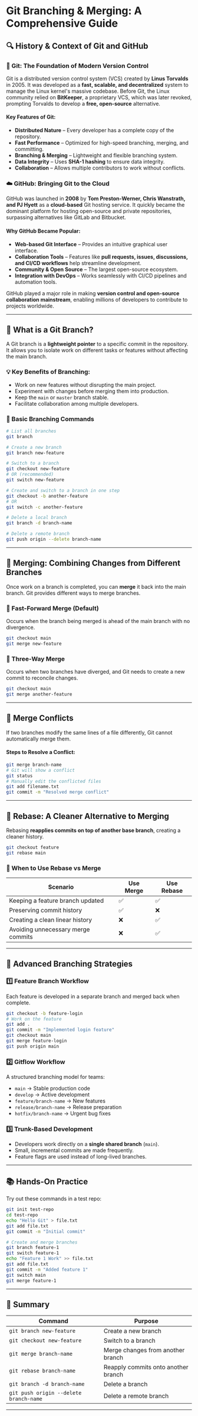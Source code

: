 # Git Branching & Merging: A Comprehensive Guide

## 🔍 History & Context of Git and GitHub

### 📜 Git: The Foundation of Modern Version Control
Git is a distributed version control system (VCS) created by **Linus Torvalds** in 2005. It was developed as a **fast, scalable, and decentralized** system to manage the Linux kernel's massive codebase. Before Git, the Linux community relied on **BitKeeper**, a proprietary VCS, which was later revoked, prompting Torvalds to develop a **free, open-source** alternative.

#### Key Features of Git:
- **Distributed Nature** – Every developer has a complete copy of the repository.
- **Fast Performance** – Optimized for high-speed branching, merging, and committing.
- **Branching & Merging** – Lightweight and flexible branching system.
- **Data Integrity** – Uses **SHA-1 hashing** to ensure data integrity.
- **Collaboration** – Allows multiple contributors to work without conflicts.

### ☁️ GitHub: Bringing Git to the Cloud
GitHub was launched in **2008** by **Tom Preston-Werner, Chris Wanstrath, and PJ Hyett** as a **cloud-based** Git hosting service. It quickly became the dominant platform for hosting open-source and private repositories, surpassing alternatives like GitLab and Bitbucket.

#### Why GitHub Became Popular:
- **Web-based Git Interface** – Provides an intuitive graphical user interface.
- **Collaboration Tools** – Features like **pull requests, issues, discussions, and CI/CD workflows** help streamline development.
- **Community & Open Source** – The largest open-source ecosystem.
- **Integration with DevOps** – Works seamlessly with CI/CD pipelines and automation tools.

GitHub played a major role in making **version control and open-source collaboration mainstream**, enabling millions of developers to contribute to projects worldwide.

---

## 🌿 What is a Git Branch?
A Git branch is a **lightweight pointer** to a specific commit in the repository. It allows you to isolate work on different tasks or features without affecting the main branch.

### 💡 Key Benefits of Branching:
- Work on new features without disrupting the main project.
- Experiment with changes before merging them into production.
- Keep the `main` or `master` branch stable.
- Facilitate collaboration among multiple developers.

### 🌱 Basic Branching Commands
```bash
# List all branches
git branch

# Create a new branch
git branch new-feature

# Switch to a branch
git checkout new-feature
# OR (recommended)
git switch new-feature

# Create and switch to a branch in one step
git checkout -b another-feature
# OR
git switch -c another-feature

# Delete a local branch
git branch -d branch-name

# Delete a remote branch
git push origin --delete branch-name
```

---

## 🔄 Merging: Combining Changes from Different Branches
Once work on a branch is completed, you can **merge** it back into the main branch. Git provides different ways to merge branches.

### 🔗 Fast-Forward Merge (Default)
Occurs when the branch being merged is ahead of the main branch with no divergence.

```bash
git checkout main
git merge new-feature
```

### 📌 Three-Way Merge
Occurs when two branches have diverged, and Git needs to create a new commit to reconcile changes.

```bash
git checkout main
git merge another-feature
```

---

## 🔀 Merge Conflicts
If two branches modify the same lines of a file differently, Git cannot automatically merge them.

#### Steps to Resolve a Conflict:
```bash
git merge branch-name
# Git will show a conflict
git status
# Manually edit the conflicted files
git add filename.txt
git commit -m "Resolved merge conflict"
```

---

## 🌊 Rebase: A Cleaner Alternative to Merging
Rebasing **reapplies commits on top of another base branch**, creating a cleaner history.

```bash
git checkout feature
git rebase main
```

### 🌊 When to Use Rebase vs Merge
| **Scenario** | **Use Merge** | **Use Rebase** |
|-------------|--------------|--------------|
| Keeping a feature branch updated | ✅ | ✅ |
| Preserving commit history | ✅ | ❌ |
| Creating a clean linear history | ❌ | ✅ |
| Avoiding unnecessary merge commits | ❌ | ✅ |

---

## 🚀 Advanced Branching Strategies
### 1️⃣ Feature Branch Workflow
Each feature is developed in a separate branch and merged back when complete.

```bash
git checkout -b feature-login
# Work on the feature
git add .
git commit -m "Implemented login feature"
git checkout main
git merge feature-login
git push origin main
```

### 2️⃣ Gitflow Workflow
A structured branching model for teams:
- `main` → Stable production code
- `develop` → Active development
- `feature/branch-name` → New features
- `release/branch-name` → Release preparation
- `hotfix/branch-name` → Urgent bug fixes

### 3️⃣ Trunk-Based Development
- Developers work directly on a **single shared branch** (`main`).
- Small, incremental commits are made frequently.
- Feature flags are used instead of long-lived branches.

---

## 📚 Hands-On Practice
Try out these commands in a test repo:
```bash
git init test-repo
cd test-repo
echo "Hello Git" > file.txt
git add file.txt
git commit -m "Initial commit"

# Create and merge branches
git branch feature-1
git switch feature-1
echo "Feature 1 Work" >> file.txt
git add file.txt
git commit -m "Added feature 1"
git switch main
git merge feature-1
```

---

## 🎯 Summary
| **Command** | **Purpose** |
|------------|------------|
| `git branch new-feature` | Create a new branch |
| `git checkout new-feature` | Switch to a branch |
| `git merge branch-name` | Merge changes from another branch |
| `git rebase branch-name` | Reapply commits onto another branch |
| `git branch -d branch-name` | Delete a branch |
| `git push origin --delete branch-name` | Delete a remote branch |

---

